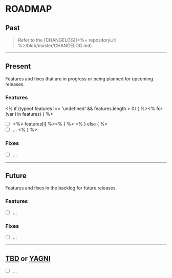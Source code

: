 # ROADMAP

## Past

> Refer to the [CHANGELOG](<%= repositoryUrl %>/blob/master/CHANGELOG.md)

---

## Present

Features and fixes that are in progress or being planned for upcoming releases.

### Features
<% if (typeof features !== 'undefined' && features.length > 0) { %><% for (var i in features) { %>
- [ ] <%= features[i] %><% } %>
<% } else { %>
- [ ] ...
<% } %>
### Fixes

- [ ] ...

---

## Future

Features and fixes in the backlog for future releases.

### Features

- [ ] ...

### Fixes

- [ ] ...

---

## [TBD](https://en.wikipedia.org/wiki/To_be_announced) or [YAGNI](https://martinfowler.com/bliki/Yagni.html)

- [ ] ...
